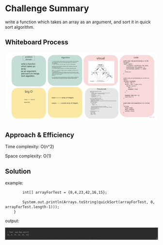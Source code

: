 # Challenge Summary

write a function which takes an array as an argument, and sort it in quick sort algorithm.

## Whiteboard Process

![board](quickboard.jpg)

## Approach & Efficiency

Time complexity: O(n^2)

Space complexity: O(1)

## Solution
example:

```
        int[] arrayForTest = {8,4,23,42,16,15};

        System.out.println(Arrays.toString(quickSort(arrayForTest, 0, arrayForTest.length-1)));
    }
```

output:

![output](output.jpg)